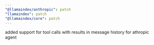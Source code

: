 ```yaml
---
"@llamaindex/anthropic": patch
"llamaindex": patch
"@llamaindex/core": patch
---
```


added support for tool calls with results in message history for athropic agent
